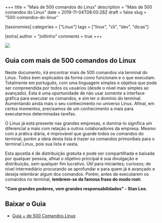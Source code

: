+++
title = "Mais de 500 comandos do Linux"
description = "Mais de 500 comandos do Linux"
date = 2019-11-04T08:00:28Z
draft = false
slug = "500-comandos-do-linux"

[taxonomies]
categories = ["Linux"]
tags = ["linux", "cli", "dev", "dicas"]

[extra]
author = "jniltinho"
comments = true
+++

![](/images/guia_linux_cli.png)

## Guia com mais de 500 comandos do Linux

 Neste documento, irá encontrar mais de 500 comandos via terminal do Linux.
 Todos bem explicados da forma como funcionam e o que executam. Totalmente em português, com uma linguagem simples e objetiva que pode ser compreendida por todos os usuários (desde o nível mais simples ao avançado).
 Esta é uma oportunidade de não usar somente a interface gráfica para executar os comandos, e sim ter o domínio do terminal. Aumentando ainda mais o seu conhecimento no universo Linux. Afinal, em certos momentos, precisamos de um conhecimento a mais para executarmos determinadas tarefas.
 <!-- more -->

O Linux já está presente nas grandes empresas, e dominá-lo significa um diferencial a mais com relação a outros colaboradores da empresa. Mesmo com a prática diária, é improvável que guarde todos os comandos do terminal, porém a ideia desta lista é trazer os comandos primordiais para o terminal Linux, pois sua lista é vasta.

Esta apostila é de distribuição gratuita e pode ser compartilhada e baixada por qualquer pessoa, afinal o objetivo principal é sua divulgação e distribuição, sem qualquer fim lucrativo.
Útil para iniciantes; curiosos; de nível intermediário procurando se aprofundar e para quem já é avançado e deseja relembrar algum dos comandos. Porém, antes de executarem os comandos no terminal, **lembrem-se da famosa frase do modo root:** 

**"Com grandes poderes, vem grandes responsabilidades" - Stan Lee.**

## Baixar o Guia

* [Guia + de 500 Comandos Linux](/dl/guia_500_comandos_Linux.pdf)
